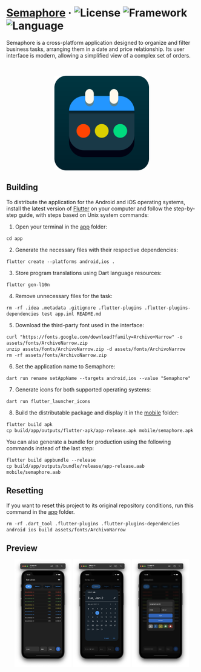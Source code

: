 # [Semaphore](https://github.com/ruancarllo/semaphore) &middot; ![License](https://img.shields.io/badge/License-BSD--3--Clause_Clear-darkorchid?style=flat-square) ![Framework](https://img.shields.io/badge/Framework-Flutter-dodgerblue?style=flat-square) ![Language](https://img.shields.io/badge/Language-Dart-darkturquoise?style=flat-square)

Semaphore is a cross-platform application designed to organize and filter business tasks, arranging them in a date and price relationship. Its user interface is modern, allowing a simplified view of a complex set of orders.

<br>

<p align="center">
  <img src="./app/assets/icons/semaphore-icon-rounded.png" alt="Semaphore icon" width="250">
</p>


## Building

To distribute the application for the Android and iOS operating systems, install the latest version of [Flutter](https://flutter.dev) on your computer and follow the step-by-step guide, with steps based on Unix system commands:

1. Open your terminal in the [app](./app) folder:

```shell
cd app
```

2. Generate the necessary files with their respective dependencies:

```shell
flutter create --platforms android,ios .
```

3. Store program translations using Dart language resources:

```shell
flutter gen-l10n
```

4. Remove unnecessary files for the task:

```shell
rm -rf .idea .metadata .gitignore .flutter-plugins .flutter-plugins-dependencies test app.iml README.md
```

5. Download the third-party font used in the interface:

```shell
curl "https://fonts.google.com/download?family=Archivo+Narrow" -o assets/fonts/ArchivoNarrow.zip
unzip assets/fonts/ArchivoNarrow.zip -d assets/fonts/ArchivoNarrow
rm -rf assets/fonts/ArchivoNarrow.zip
```

6. Set the application name to Semaphore:

```shell
dart run rename setAppName --targets android,ios --value "Semaphore"
```

7. Generate icons for both supported operating systems:

```shell
dart run flutter_launcher_icons
```

8. Build the distributable package and display it in the [mobile](./app/mobile) folder:

```shell
flutter build apk
cp build/app/outputs/flutter-apk/app-release.apk mobile/semaphore.apk
```

You can also generate a bundle for production using the following commands instead of the last step:

```shell
flutter build appbundle --release
cp build/app/outputs/bundle/release/app-release.aab mobile/semaphore.aab
```

## Resetting

If you want to reset this project to its original repository conditions, run this command in the [app](./app) folder.

```shell
rm -rf .dart_tool .flutter-plugins .flutter-plugins-dependencies android ios build assets/fonts/ArchivoNarrow
```

## Preview

<p align="center">
  <img src="docs/Application preview 1.png" width="30%">
  <img src="docs/Application preview 3.png" width="30%">
  <img src="docs/Application preview 5.png" width="30%">
</p>
